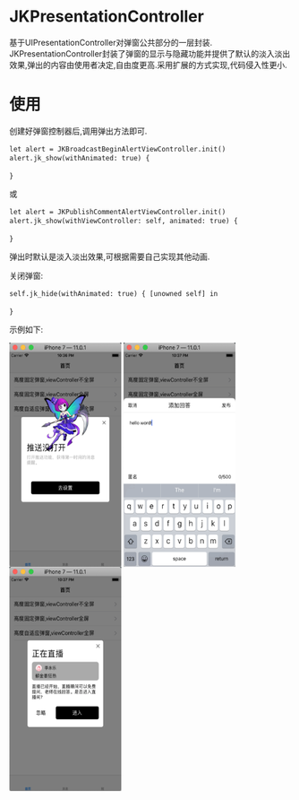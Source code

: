 # JKPresentationController
基于UIPresentationController对弹窗公共部分的一层封装.
JKPresentationController封装了弹窗的显示与隐藏功能并提供了默认的淡入淡出效果,弹出的内容由使用者决定,自由度更高.采用扩展的方式实现,代码侵入性更小.

# 使用
创建好弹窗控制器后,调用弹出方法即可.
```
let alert = JKBroadcastBeginAlertViewController.init()
alert.jk_show(withAnimated: true) {

}
```
或
```
let alert = JKPublishCommentAlertViewController.init()
alert.jk_show(withViewController: self, animated: true) {

}
```
弹出时默认是淡入淡出效果,可根据需要自己实现其他动画.

关闭弹窗:
```
self.jk_hide(withAnimated: true) { [unowned self] in

}
```

示例如下:

<img src="https://raw.githubusercontent.com/xq-120/cloudImage/master/pictures/20200315223637.png" alt="图片替换文本" width="200" height="400" align="middle" />

<img src="https://raw.githubusercontent.com/xq-120/cloudImage/master/pictures/20200315223713.png" alt="图片替换文本" width="200" height="400" align="middle" />

<img src="https://raw.githubusercontent.com/xq-120/cloudImage/master/pictures/20200315223732.png" alt="图片替换文本" width="200" height="400" align="middle" />
